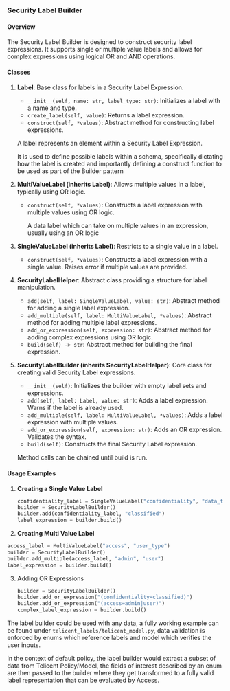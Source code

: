 ### Security Label Builder

#### Overview

The Security Label Builder is designed to construct security label expressions. It supports single or multiple value 
labels and allows for complex expressions using logical OR and AND operations. 

#### Classes

1. **Label**: Base class for labels in a Security Label Expression.
   - `__init__(self, name: str, label_type: str)`: Initializes a label with a name and type.
   - `create_label(self, value)`: Returns a label expression.
   - `construct(self, *values)`: Abstract method for constructing label expressions.
   
    A label represents an element within a Security Label Expression.

    It is used to define possible labels within a schema, specifically
    dictating how the label is created and importantly defining a construct
    function to be used as part of the Builder pattern

2. **MultiValueLabel (inherits Label)**: Allows multiple values in a label, typically using OR logic.
   - `construct(self, *values)`: Constructs a label expression with multiple values using OR logic.
    
     A data label which can take on multiple values in an expression, usually using an OR logic
   
3. **SingleValueLabel (inherits Label)**: Restricts to a single value in a label.
   - `construct(self, *values)`: Constructs a label expression with a single value. Raises error if multiple values are provided.

4. **SecurityLabelHelper**: Abstract class providing a structure for label manipulation.
   - `add(self, label: SingleValueLabel, value: str)`: Abstract method for adding a single label expression.
   - `add_multiple(self, label: MultiValueLabel, *values)`: Abstract method for adding multiple label expressions.
   - `add_or_expression(self, expression: str)`: Abstract method for adding complex expressions using OR logic.
   - `build(self) -> str`: Abstract method for building the final expression.
   
5. **SecurityLabelBuilder (inherits SecurityLabelHelper)**: Core class for creating valid Security Label expressions.
   - `__init__(self)`: Initializes the builder with empty label sets and expressions.
   - `add(self, label: Label, value: str)`: Adds a label expression. Warns if the label is already used.
   - `add_multiple(self, label: MultiValueLabel, *values)`: Adds a label expression with multiple values.
   - `add_or_expression(self, expression: str)`: Adds an OR expression. Validates the syntax.
   - `build(self)`: Constructs the final Security Label expression.
   
   Method calls can be chained until build is run. 

#### Usage Examples

1. **Creating a Single Value Label**
   ```python
   confidentiality_label = SingleValueLabel("confidentiality", "data_type")
   builder = SecurityLabelBuilder()
   builder.add(confidentiality_label, "classified")
   label_expression = builder.build()
   ```
2. **Creating Multi Value Label**
  ```python
  access_label = MultiValueLabel("access", "user_type")
  builder = SecurityLabelBuilder()
  builder.add_multiple(access_label, "admin", "user")
  label_expression = builder.build()
  ```
3. Adding OR Expressions
   ```python
   builder = SecurityLabelBuilder()
   builder.add_or_expression("(confidentiality=classified)")
   builder.add_or_expression("(access=admin|user)")
   complex_label_expression = builder.build()
   ```

The label builder could be used with any data, a fully working example can be found under `telicent_labels/telicent_model.py`,
data validation is enforced by enums which reference labels and model which verifies the user inputs.

In the context of default policy, the label builder would extract a subset of data from Telicent Policy/Model, the fields of interest described
by an enum are then passed to the builder where they get transformed to a fully valid label representation that can
be evaluated by Access.

